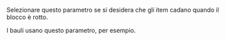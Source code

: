 Selezionare questo parametro se si desidera che gli item cadano quando il blocco è rotto.

I bauli usano questo parametro, per esempio.